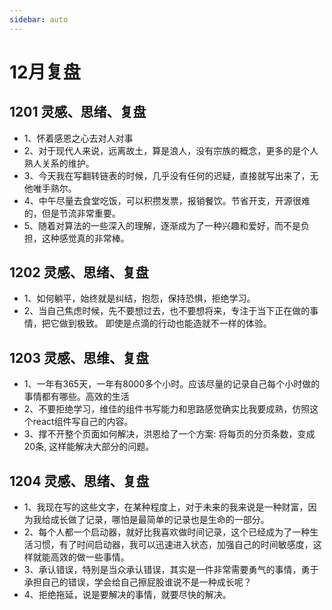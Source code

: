 ```yaml
---
sidebar: auto
---
```


# 12月复盘

## 1201 灵感、思绪、复盘
- 1、怀着感恩之心去对人对事
- 2、对于现代人来说，远离故土，算是浪人，没有宗族的概念，更多的是个人熟人关系的维护。
- 3、今天我在写翻转链表的时候，几乎没有任何的迟疑，直接就写出来了，无他唯手熟尔。
- 4、中午尽量去食堂吃饭，可以积攒发票，报销餐饮。节省开支，开源很难的，但是节流非常重要。
- 5、随着对算法的一些深入的理解，逐渐成为了一种兴趣和爱好，而不是负担，这种感觉真的非常棒。

## 1202 灵感、思绪、复盘
- 1、如何躺平，始终就是纠结，抱怨，保持恐惧，拒绝学习。
- 2、当自己焦虑时候，先不要想过去，也不要想将来，专注于当下正在做的事情，把它做到极致。
即使是点滴的行动也能造就不一样的体验。

## 1203 灵感、思维、复盘
- 1、一年有365天，一年有8000多个小时。应该尽量的记录自己每个小时做的事情都有哪些。高效的生活
- 2、不要拒绝学习，维佳的组件书写能力和思路感觉确实比我要成熟，仿照这个react组件写自己的内容。
- 3、撑不开整个页面如何解决，洪恩给了一个方案: 将每页的分页条数，变成20条, 这样能解决大部分的问题。


## 1204 灵感、思绪、复盘
- 1、我现在写的这些文字，在某种程度上，对于未来的我来说是一种财富，因为我给成长做了记录，哪怕是最简单的记录也是生命的一部分。
- 2、每个人都一个启动器，就好比我喜欢做时间记录，这个已经成为了一种生活习惯，有了时间启动器，我可以迅速进入状态，加强自己的时间敏感度，这样就能高效的做一些事情。
- 3、承认错误，特别是当众承认错误，其实是一件非常需要勇气的事情，勇于承担自己的错误，学会给自己擦屁股谁说不是一种成长呢？
- 4、拒绝拖延，说是要解决的事情，就要尽快的解决。